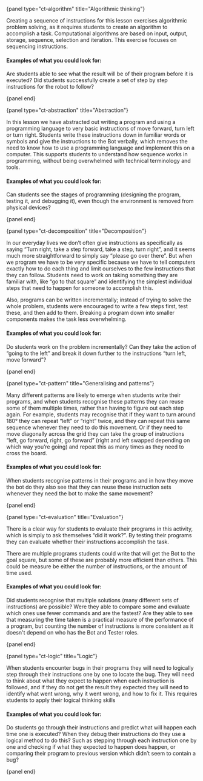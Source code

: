 {panel type="ct-algorithm" title="Algorithmic thinking"}

Creating a sequence of instructions for this lesson exercises algorithmic problem solving, as it requires students to create an algorithm to accomplish a task.
Computational algorithms are based on input, output, storage, sequence, selection and iteration. This exercise focuses on sequencing instructions.

#### Examples of what you could look for:

Are students able to see what the result will be of their program before it is executed? 
Did students successfully create a set of step by step instructions for the robot to follow?

{panel end}

{panel type="ct-abstraction" title="Abstraction"}

In this lesson we have abstracted out writing a program and using a programming language to very basic instructions of move forward, turn left or turn right.
Students write these instructions down in familiar words or symbols and give the instructions to the Bot verbally, which removes the need to know how to use a programming language and implement this on a computer.
This supports students to understand how sequence works in programming, without being overwhelmed with technical terminology and tools.

#### Examples of what you could look for:

Can students see the stages of programming (designing the program, testing it, and debugging it), even though the environment is removed from physical devices?

{panel end}

{panel type="ct-decomposition" title="Decomposition"}

In our everyday lives we don’t often give instructions as specifically as saying “Turn right, take a step forward, take a step, turn right”, and it seems much more straightforward to simply say “please go over there”.
But when we program we have to be very specific because we have to tell computers exactly how to do each thing and limit ourselves to the few instructions that they can follow. Students need to work on taking something they are familiar with, like “go to that square” and identifying the simplest individual steps that need to happen for someone to accomplish this.

Also, programs can be written incrementally; instead of trying to solve the whole problem, students were encouraged to write a few steps first, test these, and then add to them. Breaking a program down into smaller components makes the task less overwhelming.

#### Examples of what you could look for:

Do students work on the problem incrementally?
Can they take the action of “going to the left” and break it down further to the instructions “turn left, move forward”?
 
{panel end}

{panel type="ct-pattern" title="Generalising and patterns"}
 
Many different patterns are likely to emerge when students write their programs, and when students recognise these patterns they can reuse some of them multiple times, rather than having to figure out each step again.
For example, students may recognise that if they want to turn around 180° they can repeat “left” or “right” twice, and they can repeat this same sequence whenever they need to do this movement.
Or if they need to move diagonally across the grid they can take the group of instructions “left, go forward, right, go forward” (right and left swapped depending on which way you’re going) and repeat this as many times as they need to cross the board.

#### Examples of what you could look for:
 
When students recognise patterns in their programs and in how they move the bot do they also see that they can reuse these instruction sets whenever they need the bot to make the same movement?

{panel end}

{panel type="ct-evaluation" title="Evaluation"}

There is a clear way for students to evaluate their programs in this activity, which is simply to ask themselves “did it work?”.
By testing their programs they can evaluate whether their instructions accomplish the task.

There are multiple programs students could write that will get the Bot to the goal square, but some of these are probably more efficient than others.
This could be measure be either the number of instructions, or the amount of time used.

#### Examples of what you could look for:

Did students recognise that multiple solutions (many different sets of instructions) are possible?
Were they able to compare some and evaluate which ones use fewer commands and are the fastest?
Are they able to see that measuring the time taken is a practical measure of the performance of a program, but counting the number of instructions is more consistent as it doesn't depend on who has the Bot and Tester roles.

{panel end}

{panel type="ct-logic" title="Logic"}

When students encounter bugs in their programs they will need to logically step through their instructions one by one to locate the bug.
They will need to think about what they expect to happen when each instruction is followed, and if they do not get the result they expected they will need to identify what went wrong, why it went wrong, and how to fix it.
This requires students to apply their logical thinking skills

#### Examples of what you could look for:

Do students go through their instructions and predict what will happen each time one is executed?
When they debug their instructions do they use a logical method to do this? Such as stepping through each instruction one by one and checking if what they expected to happen does happen, or comparing their program to previous version which didn’t seem to contain a bug?

{panel end}
 
